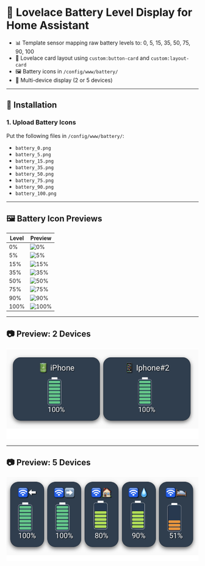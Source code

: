 # 🔋 Lovelace Battery Level Display for Home Assistant

- 📊 Template sensor mapping raw battery levels to: 0, 5, 15, 35, 50, 75, 90, 100
- 🧱 Lovelace card layout using `custom:button-card` and `custom:layout-card`
- 🖼️ Battery icons in `/config/www/battery/`
- 📱 Multi-device display (2 or 5 devices)

---

## 🔧 Installation

### 1. Upload Battery Icons

Put the following files in `/config/www/battery/`:

- `battery_0.png`
- `battery_5.png`
- `battery_15.png`
- `battery_35.png`
- `battery_50.png`
- `battery_75.png`
- `battery_90.png`
- `battery_100.png`

---

## 🖼️ Battery Icon Previews

| Level | Preview |
|-------|---------|
| 0%    | ![0%](./battery/battery_0.png) |
| 5%    | ![5%](./battery/battery_5.png) |
| 15%   | ![15%](./battery/battery_15.png) |
| 35%   | ![35%](./battery/battery_35.png) |
| 50%   | ![50%](./battery/battery_50.png) |
| 75%   | ![75%](./battery/battery_75.png) |
| 90%   | ![90%](./battery/battery_90.png) |
| 100%  | ![100%](./battery/battery_100.png) |

---

## 📷 Preview: 2 Devices

![Battery Preview (2 Devices)](./screenshot.png)

---

## 📷 Preview: 5 Devices

![Battery Preview (5 Devices)](./screenshot_3.png)

